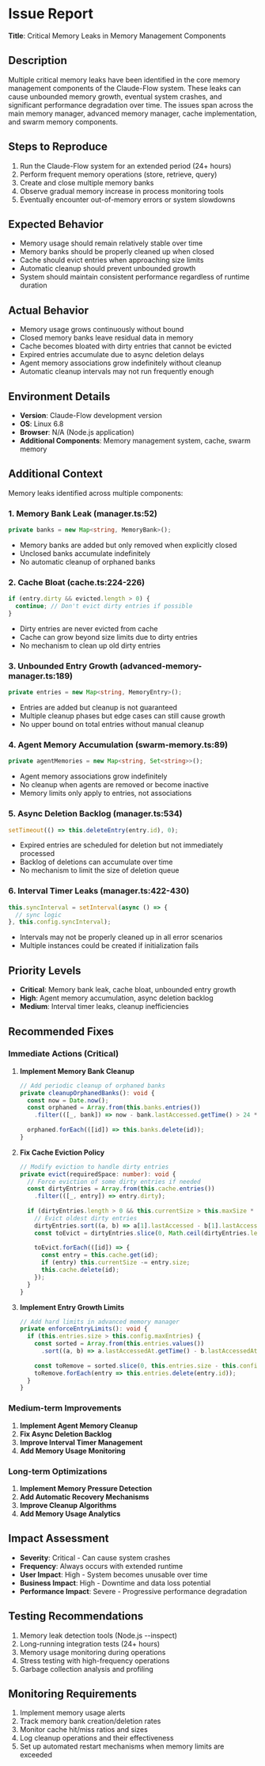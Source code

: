 # Issue Report

**Title**: Critical Memory Leaks in Memory Management Components

## Description
Multiple critical memory leaks have been identified in the core memory management components of the Claude-Flow system. These leaks can cause unbounded memory growth, eventual system crashes, and significant performance degradation over time. The issues span across the main memory manager, advanced memory manager, cache implementation, and swarm memory components.

## Steps to Reproduce
1. Run the Claude-Flow system for an extended period (24+ hours)
2. Perform frequent memory operations (store, retrieve, query)
3. Create and close multiple memory banks
4. Observe gradual memory increase in process monitoring tools
5. Eventually encounter out-of-memory errors or system slowdowns

## Expected Behavior
- Memory usage should remain relatively stable over time
- Memory banks should be properly cleaned up when closed
- Cache should evict entries when approaching size limits
- Automatic cleanup should prevent unbounded growth
- System should maintain consistent performance regardless of runtime duration

## Actual Behavior
- Memory usage grows continuously without bound
- Closed memory banks leave residual data in memory
- Cache becomes bloated with dirty entries that cannot be evicted
- Expired entries accumulate due to async deletion delays
- Agent memory associations grow indefinitely without cleanup
- Automatic cleanup intervals may not run frequently enough

## Environment Details
- **Version**: Claude-Flow development version
- **OS**: Linux 6.8
- **Browser**: N/A (Node.js application)
- **Additional Components**: Memory management system, cache, swarm memory

## Additional Context
Memory leaks identified across multiple components:

### 1. Memory Bank Leak (manager.ts:52)
```typescript
private banks = new Map<string, MemoryBank>();
```
- Memory banks are added but only removed when explicitly closed
- Unclosed banks accumulate indefinitely
- No automatic cleanup of orphaned banks

### 2. Cache Bloat (cache.ts:224-226)
```typescript
if (entry.dirty && evicted.length > 0) {
  continue; // Don't evict dirty entries if possible
}
```
- Dirty entries are never evicted from cache
- Cache can grow beyond size limits due to dirty entries
- No mechanism to clean up old dirty entries

### 3. Unbounded Entry Growth (advanced-memory-manager.ts:189)
```typescript
private entries = new Map<string, MemoryEntry>();
```
- Entries are added but cleanup is not guaranteed
- Multiple cleanup phases but edge cases can still cause growth
- No upper bound on total entries without manual cleanup

### 4. Agent Memory Accumulation (swarm-memory.ts:89)
```typescript
private agentMemories = new Map<string, Set<string>>();
```
- Agent memory associations grow indefinitely
- No cleanup when agents are removed or become inactive
- Memory limits only apply to entries, not associations

### 5. Async Deletion Backlog (manager.ts:534)
```typescript
setTimeout(() => this.deleteEntry(entry.id), 0);
```
- Expired entries are scheduled for deletion but not immediately processed
- Backlog of deletions can accumulate over time
- No mechanism to limit the size of deletion queue

### 6. Interval Timer Leaks (manager.ts:422-430)
```typescript
this.syncInterval = setInterval(async () => {
  // sync logic
}, this.config.syncInterval);
```
- Intervals may not be properly cleaned up in all error scenarios
- Multiple instances could be created if initialization fails

## Priority Levels
- **Critical**: Memory bank leak, cache bloat, unbounded entry growth
- **High**: Agent memory accumulation, async deletion backlog
- **Medium**: Interval timer leaks, cleanup inefficiencies

## Recommended Fixes

### Immediate Actions (Critical)
1. **Implement Memory Bank Cleanup**
   ```typescript
   // Add periodic cleanup of orphaned banks
   private cleanupOrphanedBanks(): void {
     const now = Date.now();
     const orphaned = Array.from(this.banks.entries())
       .filter(([_, bank]) => now - bank.lastAccessed.getTime() > 24 * 60 * 60 * 1000);
     
     orphaned.forEach(([id]) => this.banks.delete(id));
   }
   ```

2. **Fix Cache Eviction Policy**
   ```typescript
   // Modify eviction to handle dirty entries
   private evict(requiredSpace: number): void {
     // Force eviction of some dirty entries if needed
     const dirtyEntries = Array.from(this.cache.entries())
       .filter(([_, entry]) => entry.dirty);
     
     if (dirtyEntries.length > 0 && this.currentSize > this.maxSize * 0.9) {
       // Evict oldest dirty entries
       dirtyEntries.sort((a, b) => a[1].lastAccessed - b[1].lastAccessed);
       const toEvict = dirtyEntries.slice(0, Math.ceil(dirtyEntries.length * 0.1));
       
       toEvict.forEach(([id]) => {
         const entry = this.cache.get(id);
         if (entry) this.currentSize -= entry.size;
         this.cache.delete(id);
       });
     }
   }
   ```

3. **Implement Entry Growth Limits**
   ```typescript
   // Add hard limits in advanced memory manager
   private enforceEntryLimits(): void {
     if (this.entries.size > this.config.maxEntries) {
       const sorted = Array.from(this.entries.values())
         .sort((a, b) => a.lastAccessedAt.getTime() - b.lastAccessedAt.getTime());
       
       const toRemove = sorted.slice(0, this.entries.size - this.config.maxEntries);
       toRemove.forEach(entry => this.entries.delete(entry.id));
     }
   }
   ```

### Medium-term Improvements
1. **Implement Agent Memory Cleanup**
2. **Fix Async Deletion Backlog**
3. **Improve Interval Timer Management**
4. **Add Memory Usage Monitoring**

### Long-term Optimizations
1. **Implement Memory Pressure Detection**
2. **Add Automatic Recovery Mechanisms**
3. **Improve Cleanup Algorithms**
4. **Add Memory Usage Analytics**

## Impact Assessment
- **Severity**: Critical - Can cause system crashes
- **Frequency**: Always occurs with extended runtime
- **User Impact**: High - System becomes unusable over time
- **Business Impact**: High - Downtime and data loss potential
- **Performance Impact**: Severe - Progressive performance degradation

## Testing Recommendations
1. Memory leak detection tools (Node.js --inspect)
2. Long-running integration tests (24+ hours)
3. Memory usage monitoring during operations
4. Stress testing with high-frequency operations
5. Garbage collection analysis and profiling

## Monitoring Requirements
1. Implement memory usage alerts
2. Track memory bank creation/deletion rates
3. Monitor cache hit/miss ratios and sizes
4. Log cleanup operations and their effectiveness
5. Set up automated restart mechanisms when memory limits are exceeded